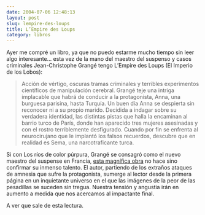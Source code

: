 ```yaml
---
date: 2004-07-06 12:48:13
layout: post
slug: lempire-des-loups
title: L’Empire des Loups
category: libros
---
```


Ayer me compré un libro, ya que no puedo estarme mucho tiempo sin leer algo interesante… esta vez de la mano del maestro del suspenso y casos criminales Jean-Christophe Grangé tengo L’Empire des Loups (El Imperio de los Lobos):





> Acción de vértigo, oscuras tramas criminales y terribles experimentos científicos de manipulación cerebral. Grangé teje una intriga implacable que habrá de conducir a la protagonista, Anna, una burguesa parisina, hasta Turquía. Un buen día Anna se despierta sin reconocer ni a su propio marido. Decidida a indagar sobre su verdadera identidad, las distintas pistas que halla la encaminan al barrio turco de París, donde han aparecido tres mujeres asesinadas y con el rostro terriblemente desfigurado. Cuando por fin se enfrenta al neurocirujano que le implantó los falsos recuerdos, descubre que en realidad es Sema, una narcotraficante turca.





Si con Los ríos de color púrpura, Grangé se consagró como el nuevo maestro del suspense en Francia, [esta magnífica obra](http://rivieres.pourpres.free.fr/empire.htm) no hace sino confirmar su inmenso talento. El autor, partiendo de los extraños ataques de amnesia que sufre la protagonista, sumerge al lector desde la primera página en un inquietante universo en el que las imágenes de la peor de las pesadillas se suceden sin tregua. Nuestra tensión y angustia irán en aumento a medida que nos acercamos al impactante final.





A ver que sale de esta lectura.
